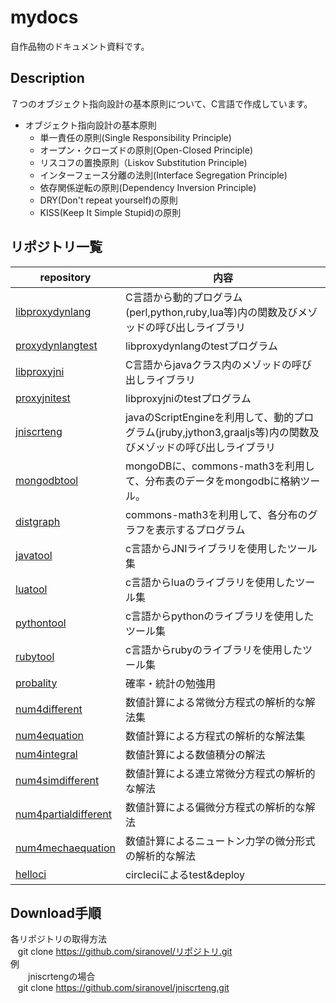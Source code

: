 mydocs
======
自作品物のドキュメント資料です。

## Description ##
７つのオブジェクト指向設計の基本原則について、C言語で作成しています。  

- オブジェクト指向設計の基本原則  
  - 単一責任の原則(Single Responsibility Principle)
  - オープン・クローズドの原則(Open-Closed Principle)
  - リスコフの置換原則（Liskov Substitution Principle)
  - インターフェース分離の法則(Interface Segregation Principle)
  - 依存関係逆転の原則(Dependency Inversion Principle)
  - DRY(Don't repeat yourself)の原則
  - KISS(Keep It Simple Stupid)の原則

## リポジトリ一覧 ##

|repository                            |内容                                                                                   |
|--------------------------------------|---------------------------------------------------------------------------------------|
|[libproxydynlang](proxydynlang/lib)   |C言語から動的プログラム(perl,python,ruby,lua等)内の関数及びメゾッドの呼び出しライブラリ|
|[proxydynlangtest](proxydynlang/test) |libproxydynlangのtestプログラム                                                        |
|[libproxyjni](proxyjni/lib)           |C言語からjavaクラス内のメゾッドの呼び出しライブラリ                                    |
|[proxyjnitest](proxyjni/test)         |libproxyjniのtestプログラム                                                            |
|[jniscrteng](jniscrteng)              |javaのScriptEngineを利用して、動的プログラム(jruby,jython3,graaljs等)内の関数及びメゾッドの呼び出しライブラリ|
|[mongodbtool](mongodbtool/)           |mongoDBに、commons-math3を利用して、分布表のデータをmongodbに格納ツール。              |
|[distgraph](distgraph/)               |commons-math3を利用して、各分布のグラフを表示するプログラム                            |
|[javatool](javatool/)                 |c言語からJNIライブラリを使用したツール集                                               |
|[luatool](luatool/)                   |c言語からluaのライブラリを使用したツール集                                             |
|[pythontool](pythontool/)             |c言語からpythonのライブラリを使用したツール集                                          |
|[rubytool](rubytool/)                 |c言語からrubyのライブラリを使用したツール集                                            |
|[probality](probablty/)               |確率・統計の勉強用                                                                     |
|[num4different](num4different)        |数値計算による常微分方程式の解析的な解法集                                                       |
|[num4equation](num4equation)          |数値計算による方程式の解析的な解法集                                                       |
|[num4integral](num4integral)          |数値計算による数値積分の解法 |
|[num4simdifferent](num4simdifferent)  |数値計算による連立常微分方程式の解析的な解法 |
|[num4partialdifferent](num4partidifferent)     |数値計算による偏微分方程式の解析的な解法 |
|[num4mechaequation](num4phyequation/num4mechaequation) |数値計算によるニュートン力学の微分形式の解析的な解法     |
|[helloci](helloci)                    |circleciによるtest&deploy|

## Download手順 ##

各リポジトリの取得方法  
    git clone https://github.com/siranovel/リポジトリ.git  
例  
　　jniscrtengの場合  
    git clone https://github.com/siranovel/jniscrteng.git  

